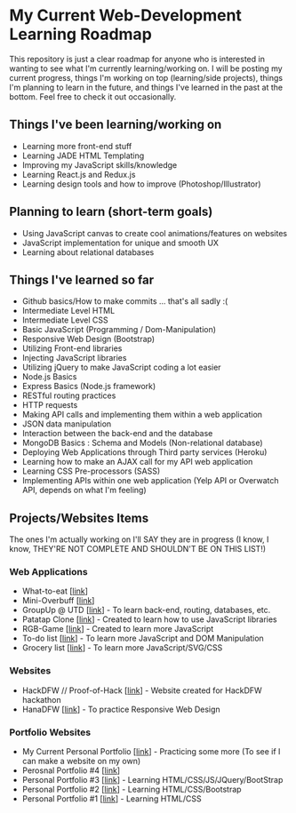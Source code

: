 # My Current Web-Development Learning Roadmap

This repository is just a clear roadmap for anyone who is interested in wanting to see what I'm currently learning/working on.
I will be posting my current progress, things I'm working on top (learning/side projects), things I'm planning to learn in the future, and things I've learned in the past at the bottom. Feel free to check it out occasionally.


## Things I've been learning/working on
* Learning more front-end stuff
* Learning JADE HTML Templating
* Improving my JavaScript skills/knowledge
* Learning React.js and Redux.js
* Learning design tools and how to improve (Photoshop/Illustrator)


## Planning to learn (short-term goals)
* Using JavaScript canvas to create cool animations/features on websites
* JavaScript implementation for unique and smooth UX
* Learning about relational databases

## Things I've learned so far
* Github basics/How to make commits ... that's all sadly :(
* Intermediate Level HTML
* Intermediate Level CSS
* Basic JavaScript (Programming / Dom-Manipulation)
* Responsive Web Design (Bootstrap)
* Utilizing Front-end libraries
* Injecting JavaScript libraries
* Utilizing jQuery to make JavaScript coding a lot easier
* Node.js Basics
* Express Basics (Node.js framework)
* RESTful routing practices
* HTTP requests
* Making API calls and implementing them within a web application
* JSON data manipulation
* Interaction between the back-end and the database
* MongoDB Basics : Schema and Models (Non-relational database)
* Deploying Web Applications through Third party services (Heroku)
* Learning how to make an AJAX call for my API web application
* Learning CSS Pre-processors (SASS)
* Implementing APIs within one web application (Yelp API or Overwatch API, depends on what I'm feeling)

## Projects/Websites Items
The ones I'm actually working on I'll SAY they are in progress (I know, I know, THEY'RE NOT COMPLETE AND SHOULDN'T BE ON THIS LIST!)

### Web Applications
* What-to-eat [[link](http://whattoeat-bt.herokuapp.com)]
* Mini-Overbuff [[link](http://mini-overbuff.herokuapp.com)]
* GroupUp @ UTD [[link](http://groupuputd.herokuapp.com)] - To learn back-end, routing, databases, etc.
* Patatap Clone [[link](http://bryan-tran.com/projects/patatap-clone/circles.html)] - Created to learn how to use JavaScript libraries
* RGB-Game [[link](http://bryan-tran.com/projects/rgb-game/color-game.html)] - Created to learn more JavaScript
* To-do list  [[link](http://bryan-tran.com/projects/todo-list/todo.html)] - To learn more JavaScript and DOM Manipulation
* Grocery list [[link](http://bryan-tran.com/projects/grocerylist/app/index.html)] - To learn more JavaScript/SVG/CSS

### Websites
* HackDFW // Proof-of-Hack [[link](https://bryantran97.github.io/HackDFW-proofofhack)] - Website created for HackDFW hackathon
* HanaDFW [[link](http://bryan-tran.com/projects/hanadfw/hanadfw.html)] - To practice Responsive Web Design

### Portfolio Websites
* My Current Personal Portfolio [[link](http://bryan-tran.com/)] - Practicing some more (To see if I can make a website on my own)
* Perosnal Portfolio #4 [[link](https://bryantran97.github.io/pp-four)]
* Personal Portfolio #3 [[link](https://bryantran97.github.io/pp-three)] - Learning HTML/CSS/JS/JQuery/BootStrap
* Personal Portfolio #2 [[link](https://bryantran97.github.io/pp-two)] - Learning HTML/CSS/Bootstrap
* Personal Portfolio #1 [[link](https://bryantran97.github.io/pp-one)] - Learning HTML/CSS
